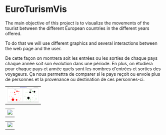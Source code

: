 # EuroTurismVis

The main objective of this project is to visualize the movements of the tourist between the different European countries in the different years offered.

To do that we will use different graphics and several interactions between the web page and the user.

De cette façon on montrera soit les entrées ou les sorties de chaque pays chaque année soit son évolution dans une période. En plus, on étudiera pour chaque pays et année quels sont les nombres d'entrées et sorties des voyageurs. Ça nous permettra de comparer si le pays reçoit ou envoie plus de personnes et la provenance ou destination de ces personnes-ci.

<table border="0">
  <tr>
    <td>
      <img src="img/Captura1.PNG" style="width: 100px;">
    </td>
  </tr>
</table>

<table border="0">
  <tr>
    <td>
      <img src="img/" style="width: 100px;">
    </td>
  </tr>
</table>

<table border="0">
  <tr>
    <td>
      <img src="img/" style="width: 100px;">
    </td>
  </tr>
</table>
